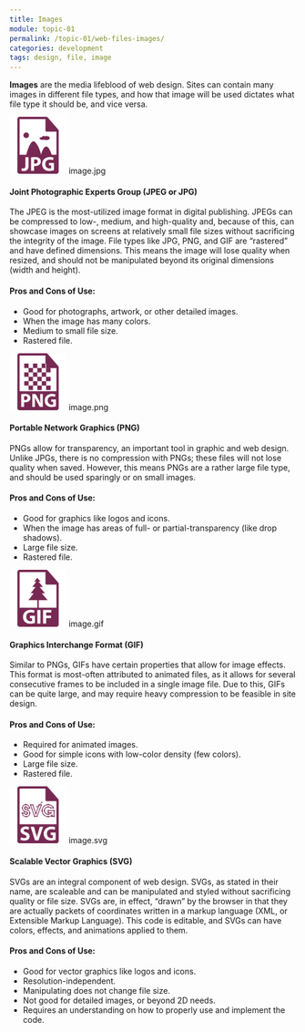 ```yaml
---
title: Images
module: topic-01
permalink: /topic-01/web-files-images/
categories: development
tags: design, file, image
---
```


<div class="divider-heading"></div>

**Images** are the media lifeblood of web design. Sites can contain many images in different file types, and how that image will be used dictates what file type it should be, and vice versa.


<div class="divider-pg"></div>


<div class="container-row web-files-types">
  <div class="col-lg-2 text-center">
    <img src="../img/web-images-jpg.svg" title="JPG" alt="jpg icon" width="100"/>
    <span>image.jpg</span>
  </div>
  <div class="col-lg-10">
    <h4>Joint Photographic Experts Group (<b>JPEG</b> or <b>JPG</b>)</h4>
    <p>The JPEG is the most-utilized image format in digital publishing. JPEGs can be compressed to low-, medium, and high-quality and, because of this, can showcase images on screens at relatively small file sizes without sacrificing the integrity of the image. File types like JPG, PNG, and GIF are “rastered” and have defined dimensions. This means the image will lose quality when resized, and should not be manipulated beyond its original dimensions (width and height).</p>
    <h4>Pros and Cons of Use:</h4>
    <ul class="pros-and-cons">
      <li class="icon-pro">Good for photographs, artwork, or other detailed images.</li>
        <li class="icon-pro">When the image has many colors.</li>
        <li class="icon-pro">Medium to small file size.</li>
        <li class="icon-con">Rastered file.</li>
    </ul>
  </div>
</div>

<div class="container-row web-files-types">
  <div class="col-lg-2 text-center">
    <img src="../img/web-images-png.svg" title="PNG" alt="png icon" width="100"/>
    <span>image.png</span>
  </div>
  <div class="col-lg-10">
    <h4>Portable Network Graphics (<b>PNG</b>)</h4>
    <p>PNGs allow for transparency, an important tool in graphic and web design. Unlike JPGs, there is no compression with PNGs; these files will not lose quality when saved. However, this means PNGs are a rather large file type, and should be used sparingly or on small images.</p>
    <h4>Pros and Cons of Use:</h4>
    <ul class="pros-and-cons">
      <li class="icon-pro">Good for graphics like logos and icons.</li>
      <li class="icon-pro">When the image has areas of full- or partial-transparency (like drop shadows).</li>
      <li class="icon-con">Large file size.</li>
      <li class="icon-con">Rastered file.</li>
    </ul>
  </div>
</div>

<div class="container-row web-files-types">
  <div class="col-lg-2 text-center">
    <img src="../img/web-images-gif.svg" title="GIF" alt="gif icon" width="100"/>
    <span>image.gif</span>
  </div>
  <div class="col-lg-10">
    <h4>Graphics Interchange Format (<b>GIF</b>)</h4>
    <p>Similar to PNGs, GIFs have certain properties that allow for image effects. This format is most-often attributed to animated files, as it allows for several consecutive frames to be included in a single image file. Due to this, GIFs can be quite large, and may require heavy compression to be feasible in site design.</p>
    <h4>Pros and Cons of Use:</h4>
    <ul class="pros-and-cons">
      <li class="icon-pro">Required for animated images.</li>
      <li class="icon-pro">Good for simple icons with low-color density (few colors).</li>
      <li class="icon-con">Large file size.</li>
      <li class="icon-con">Rastered file.</li>
    </ul>
  </div>
</div>

<div class="container-row web-files-types">
  <div class="col-lg-2 text-center">
    <img src="../img/web-images-svg.svg" title="SVG" alt="svg icon" width="100"/>
    <span>image.svg</span>
  </div>
  <div class="col-lg-10">
    <h4>Scalable Vector Graphics (<b>SVG</b>)</h4>
    <p>SVGs are an integral component of web design. SVGs, as stated in their name, are scaleable and can be manipulated and styled without sacrificing quality or file size. SVGs are, in effect, “drawn” by the browser in that they are actually packets of coordinates written in a markup language (XML, or Extensible Markup Language). This code is editable, and SVGs can have colors, effects, and animations applied to them.</p>
    <h4>Pros and Cons of Use:</h4>
    <ul class="pros-and-cons">
      <li class="icon-pro">Good for vector graphics like logos and icons.</li>
      <li class="icon-pro">Resolution-independent.</li>
      <li class="icon-pro">Manipulating does not change file size.</li>
      <li class="icon-con">Not good for detailed images, or beyond 2D needs.</li>
      <li class="icon-con">Requires an understanding on how to properly use and implement the code.</li>
    </ul>
  </div>
</div>
